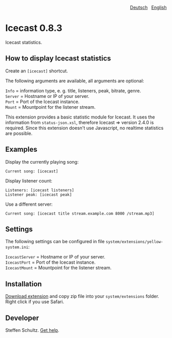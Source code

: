 <p align="right"><a href="README-de.md">Deutsch</a> &nbsp; <a href="README.md">English</a></p>

Icecast 0.8.3
=============
Icecast statistics.

## How to display Icecast statistics

Create an `[icecast]` shortcut. 

The following arguments are available, all arguments are optional:

`Info` = information type, e. g. title, listeners, peak, bitrate, genre.  
`Server` = Hostname or IP of your server.  
`Port` = Port of the Icecast instance.  
`Mount` = Mountpoint for the listener stream. 

This extension provides a basic statistic module for Icecast. It uses the information from `status-json.xsl`, therefore Icecast => version 2.4.0 is required. Since this extension doesn't use Javascript, no realtime statistics are possible. 

## Examples

Display the currently playing song:

    Current song: [icecast]

Display listener count:

    Listeners: [icecast listeners]  
    Listener peak: [icecast peak]

Use a different server: 

    Current song: [icecast title stream.example.com 8000 /stream.mp3]

## Settings

The following settings can be configured in file `system/extensions/yellow-system.ini`:

`IcecastServer` = Hostname or IP of your server.  
`IcecastPort` = Port of the Icecast instance.  
`IcecastMount` = Mountpoint for the listener stream. 

## Installation

[Download extension](https://github.com/schulle4u/yellow-extensions-schulle4u/raw/master/zip/icecast.zip) and copy zip file into your `system/extensions` folder. Right click if you use Safari.

## Developer

Steffen Schultz. [Get help](https://github.com/schulle4u/yellow-extensions-schulle4u/issues).
